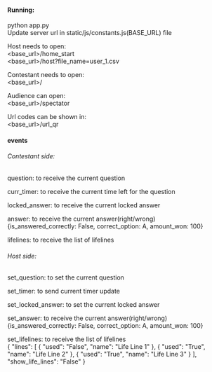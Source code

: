 #### Running:
python app.py <br>
Update server url in static/js/constants.js(BASE_URL) file

Host needs to open: <br>
<base_url>/home_start<br>
<base_url>/host?file_name=user_1.csv

Contestant needs to open: <br>
<base_url>/

Audience can open: <br>
<base_url>/spectator

Url codes can be shown in: <br>
<base_url>/url_qr


#### events
###### Contestant side:<br/>

question: to receive the current question

curr_timer: to receive the current time left for the question

locked_answer: to receive the current locked answer

answer: to receive the current answer(right/wrong)<br>
{is_answered_correctly: False, correct_option: A, amount_won: 100}

lifelines: to receive the list of lifelines 

###### Host side:<br/>

set_question: to set the current question

set_timer: to send current timer update

set_locked_answer: to set the current locked answer

set_answer: to receive the current answer(right/wrong)<br>
{is_answered_correctly: False, correct_option: A, amount_won: 100}

set_lifelines: to receive the list of lifelines <br>
{
  "lines": [
    {
      "used": "False",
      "name": "Life Line 1"
    },
    {
      "used": "True",
      "name": "Life Line 2"
    },
    {
      "used": "True",
      "name": "Life Line 3"
    }
  ],
  "show_life_lines": "False"
}



